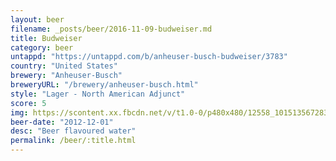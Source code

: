 ```yaml
---
layout: beer
filename: _posts/beer/2016-11-09-budweiser.md
title: Budweiser
category: beer
untappd: "https://untappd.com/b/anheuser-busch-budweiser/3783"
country: "United States"
brewery: "Anheuser-Busch"
breweryURL: "/brewery/anheuser-busch.html"
style: "Lager - North American Adjunct"
score: 5
img: https://scontent.xx.fbcdn.net/v/t1.0-0/p480x480/12558_10151356728378745_471931293_n.jpg?_nc_cat=102&_nc_ht=scontent.xx&oh=3926d7ca6492e4d3a3081e6f400960f6&oe=5CAE8E19
beer-date: "2012-12-01"
desc: "Beer flavoured water"
permalink: /beer/:title.html
---
```

